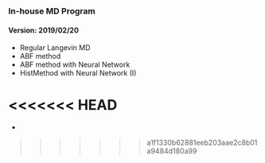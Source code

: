 ### In-house MD Program 
#### Version: 2019/02/20

* Regular Langevin MD
* ABF method 
* ABF method with Neural Network 
* HistMethod with Neural Network (I)

<<<<<<< HEAD
=======
* 
>>>>>>> a1f1330b62881eeb203aae2c8b01a9484d180a99
